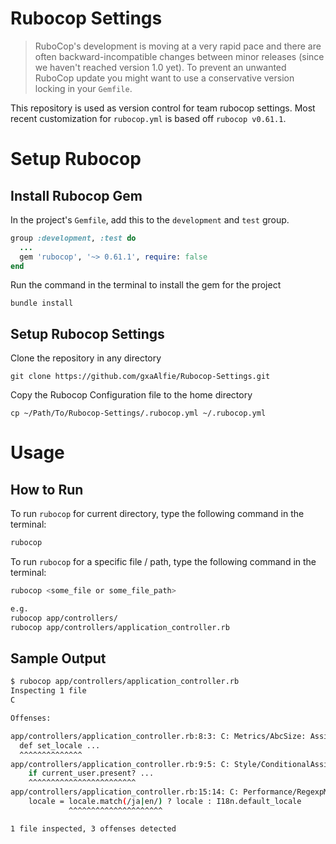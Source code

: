 # Rubocop Settings
> RuboCop's development is moving at a very rapid pace and there are often backward-incompatible changes between minor releases (since we haven't reached version 1.0 yet). To prevent an unwanted RuboCop update you might want to use a conservative version locking in your `Gemfile`.

This repository is used as version control for team rubocop settings. Most recent customization for `rubocop.yml` is based off `rubocop v0.61.1`.

# Setup Rubocop
## Install Rubocop Gem
In the project's `Gemfile`, add this to the `development` and `test` group.

```ruby
group :development, :test do
  ...
  gem 'rubocop', '~> 0.61.1', require: false
end
```

Run the command in the terminal to install the gem for the project
```
bundle install
```

## Setup Rubocop Settings
Clone the repository in any directory
```
git clone https://github.com/gxaAlfie/Rubocop-Settings.git
```

Copy the Rubocop Configuration file to the home directory
```
cp ~/Path/To/Rubocop-Settings/.rubocop.yml ~/.rubocop.yml
```

# Usage
## How to Run
To run `rubocop` for current directory, type the following command in the terminal:

```sh
rubocop
```

To run `rubocop` for a specific file / path, type the following command in the terminal:
```sh
rubocop <some_file or some_file_path>

e.g.
rubocop app/controllers/
rubocop app/controllers/application_controller.rb
```

## Sample Output
```sh
$ rubocop app/controllers/application_controller.rb
Inspecting 1 file
C

Offenses:

app/controllers/application_controller.rb:8:3: C: Metrics/AbcSize: Assignment Branch Condition size for set_locale is too high. [15.39/15]
  def set_locale ...
  ^^^^^^^^^^^^^^
app/controllers/application_controller.rb:9:5: C: Style/ConditionalAssignment: Use the return of the conditional for variable assignment and comparison.
    if current_user.present? ...
    ^^^^^^^^^^^^^^^^^^^^^^^^
app/controllers/application_controller.rb:15:14: C: Performance/RegexpMatch: Use match? instead of match when MatchData is not used.
    locale = locale.match(/ja|en/) ? locale : I18n.default_locale
             ^^^^^^^^^^^^^^^^^^^^^

1 file inspected, 3 offenses detected
```
